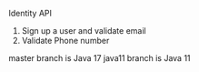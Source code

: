 Identity API

1. Sign up a user and validate email
2. Validate Phone number


master branch is Java 17
java11 branch is Java 11